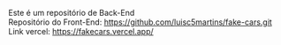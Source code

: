 Este é um repositório de Back-End <br />
Repositório do Front-End: https://github.com/luisc5martins/fake-cars.git <br />
Link vercel: https://fakecars.vercel.app/
